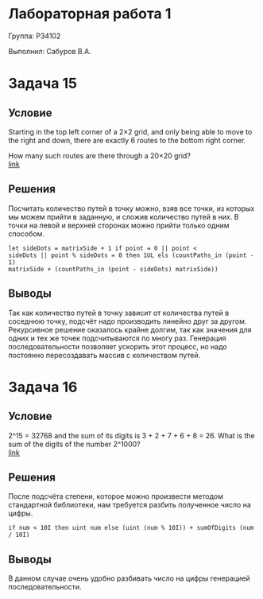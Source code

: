 # Лабораторная работа 1






Группа: P34102

Выполнил: 
Сабуров В.А.


# Задача 15
## Условие
Starting in the top left corner of a 2×2 grid, and only being able to move to the right and down, there are exactly 6 routes to the bottom right corner.

How many such routes are there through a 20×20 grid?  
[link](https://projecteuler.net/problem=15)
## Решения
Посчитать количество путей в точку можно, взяв все точки, из которых мы можем прийти в заданную, и сложив количество путей в них. В точки на левой и верхней сторонах можно прийти только одним способом.

<code>let sideDots = matrixSide + 1 
 if point = 0 || point < sideDots || point % sideDots = 0 then 1UL els (countPaths_in (point - 1) matrixSide + (countPaths_in (point - sideDots) matrixSide))</code>
## Выводы
Так как количество путей в точку зависит от количества путей в соседнюю точку, подсчёт надо производить линейно друг за другом. Рекурсивное решение оказалось крайне долгим, так как значения для одних и тех же точек подсчитываются по многу раз. Генерация последовательности позволяет ускорить этот процесс, но надо постоянно пересоздавать массив с количеством путей.
# Задача 16
## Условие
2^15 = 32768 and the sum of its digits is 3 + 2 + 7 + 6 + 8 = 26.
What is the sum of the digits of the number 2^1000?  
[link](https://projecteuler.net/problem=16)
## Решения
После подсчёта степени, которое можно произвести методом стандартной библиотеки, нам требуется разбить полученное число на цифры.

``if num < 10I then
   uint num
else
   (uint (num % 10I)) + sumOfDigits (num / 10I)``
## Выводы
В данном случае очень удобно разбивать число на цифры генерацией последовательности.
